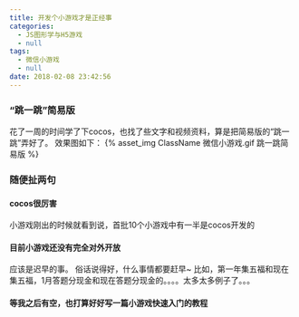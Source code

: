 ```yaml
---
title: 开发个小游戏才是正经事
categories:
  - JS图形学与H5游戏
  - null
tags:
  - 微信小游戏
  - null
date: 2018-02-08 23:42:56
---
```



### “跳一跳”简易版
花了一周的时间学了下cocos，也找了些文字和视频资料，算是把简易版的“跳一跳”弄好了。
效果图如下：
{% asset_img ClassName 微信小游戏.gif 跳一跳简易版 %}

### 随便扯两句
#### cocos很厉害
小游戏刚出的时候就看到说，首批10个小游戏中有一半是cocos开发的

#### 目前小游戏还没有完全对外开放
应该是迟早的事。
俗话说得好，什么事情都要赶早~
比如，第一年集五福和现在集五福，1月答题分现金和现在答题分现金的。。。。太多太多例子了。。。

#### 等我之后有空，也打算好好写一篇小游戏快速入门的教程




